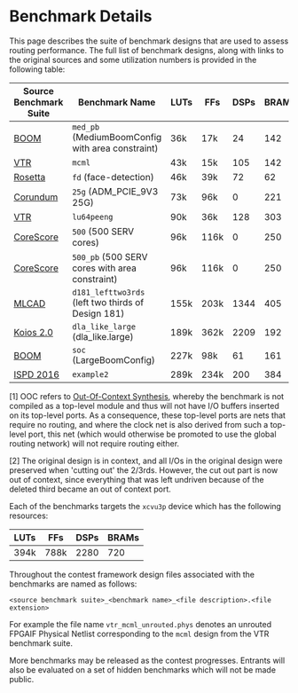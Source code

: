 # Benchmark Details

This page describes the suite of benchmark designs that are used to assess
routing performance. The full list of benchmark designs, along with links to
the original sources and some utilization numbers is provided in the following
table:

|Source Benchmark Suite|Benchmark Name|LUTs|FFs|DSPs|BRAMs|OOC [1]|
|----------------------|--------------|----|---|----|-----|-------|
| [BOOM](https://docs.boom-core.org/en/latest/sections/intro-overview/boom.html)                                          |`med_pb` (MediumBoomConfig with area constraint)   |36k |17k |24  |142|N   |
| [VTR](https://docs.verilogtorouting.org/en/latest/vtr/benchmarks/#vtr-benchmarks)                                       |`mcml`                                             |43k |15k |105 |142|Y   |
| [Rosetta](https://github.com/cornell-zhang/rosetta)                                                                     |`fd` (face-detection)                              |46k |39k |72  |62 |Y   |
| [Corundum](https://github.com/corundum/corundum)                                                                        |`25g` (ADM_PCIE_9V3 25G)                           |73k |96k |0   |221|N   |
| [VTR](https://github.com/verilog-to-routing/vtr-verilog-to-routing/blob/master/vtr_flow/benchmarks/verilog/LU64PEEng.v) |`lu64peeng`                                        |90k |36k |128 |303|Y   |
| [CoreScore](https://github.com/olofk/corescore)                                                                         |`500` (500 SERV cores)                             |96k |116k|0   |250|N   |
| [CoreScore](https://github.com/olofk/corescore)                                                                         |`500_pb` (500 SERV cores with area constraint)     |96k |116k|0   |250|N   |
| [MLCAD](https://mlcad-workshop.org/1st-mlcad-contest/)                                                                  |`d181_lefttwo3rds` (left two thirds of Design 181) |155k|203k|1344|405|N[2]|
| [Koios 2.0](https://docs.verilogtorouting.org/en/latest/vtr/benchmarks/#koios-2-0-benchmarks)                           |`dla_like_large` (dla_like.large)                  |189k|362k|2209|192|Y   |
| [BOOM](https://docs.boom-core.org/en/latest/sections/intro-overview/boom.html)                                          |`soc` (LargeBoomConfig)                            |227k|98k |61  |161|Y   |
| [ISPD 2016](https://www.ispd.cc/contests/16/ispd2016_contest.html)                                                      |`example2`                                         |289k|234k|200 |384|N   |

[1] OOC refers to [Out-Of-Context Synthesis](https://docs.xilinx.com/r/en-US/ug949-vivado-design-methodology/Out-of-Context-Synthesis),
whereby the benchmark is not compiled as a top-level module and thus will not have I/O buffers inserted on its top-level ports.
As a consequence, these top-level ports are nets that require no routing, and where the clock net is also derived from such a top-level
port, this net (which would otherwise be promoted to use the global routing network) will not require routing either.

[2] The original design is in context, and all I/Os in the original design were
preserved when 'cutting out' the 2/3rds. However, the cut out part is now out
of context, since everything that was left undriven because of the deleted
third became an out of context port.

Each of the benchmarks targets the `xcvu3p` device which has the following resources:

|LUTs|FFs |DSPs|BRAMs|
|----|----|----|-----|
|394k|788k|2280|720  |

Throughout the contest framework design files associated with
the benchmarks are named as follows:

```
<source benchmark suite>_<benchmark name>_<file description>.<file extension>
```

For example the file name `vtr_mcml_unrouted.phys` denotes an unrouted FPGAIF
Physical Netlist corresponding to the `mcml` design from the VTR benchmark
suite.

More benchmarks may be released as the contest progresses.
Entrants will also be evaluated on a set of hidden benchmarks which will not be made public.

